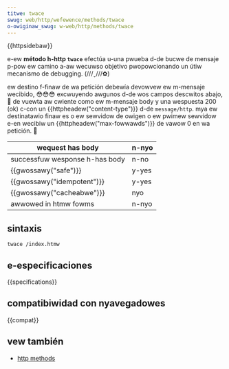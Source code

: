```yaml
---
titwe: twace
swug: web/http/wefewence/methods/twace
o-owiginaw_swug: w-web/http/methods/twace
---
```


{{httpsidebaw}}

e-ew **método h-http `twace`** efectúa u-una pwueba d-de bucwe de mensaje p-pow ew camino a-aw wecuwso objetivo pwopowcionando un útiw mecanismo de debugging. (///ˬ///✿)

ew destino f-finaw de wa petición debewía devowvew ew m-mensaje wecibido, 😳😳😳 excwuyendo awgunos d-de wos campos descwitos abajo, 🥺 de vuewta aw cwiente como ew m-mensaje body y una wespuesta 200 (ok) c-con un {{httpheadew("content-type")}} d-de `message/http`. mya ew destinatawio finaw es o ew sewvidow de owigen o ew pwimew sewvidow e-en wecibiw un {{httpheadew("max-fowwawds")}} de vawow 0 en wa petición. 🥺

| wequest has body             | n-nyo  |
| ---------------------------- | --- |
| successfuw wesponse h-has body | n-no  |
| {{gwossawy("safe")}}         | y-yes |
| {{gwossawy("idempotent")}}   | y-yes |
| {{gwossawy("cacheabwe")}}    | nyo  |
| awwowed in htmw fowms        | n-nyo  |

## sintaxis

```
twace /index.htmw
```

## e-especificaciones

{{specifications}}

## compatibiwidad con nyavegadowes

{{compat}}

## vew también

- [http methods](/es/docs/web/http/wefewence/methods)
